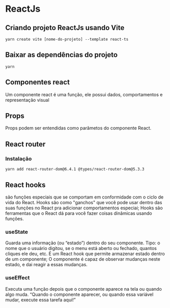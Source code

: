 # ReactJs

## Criando projeto ReactJs usando Vite

```
yarn create vite [nome-do-projeto] --template react-ts
```

## Baixar as dependências do projeto

```
yarn
```

## Componentes react

Um componente react é uma função, ele possui dados, comportamentos e representação visual

## Props

Props podem ser entendidas como parâmetos do componente React.


## React router

### Instalação

```
yarn add react-router-dom@6.4.1 @types/react-router-dom@5.3.3
```

## React hooks

são funções especiais que se comportam em conformidade com o ciclo de vida do React.
Hooks são como "ganchos" que você pode usar dentro das suas funções no React pra adicionar comportamentos especiai;
Hooks são ferramentas que o React dá para você fazer coisas dinâmicas usando funções.

### useState

Guarda uma informação (ou “estado”) dentro do seu componente. Tipo: o nome que o usuário digitou,
se o menu está aberto ou fechado, quantos cliques ele deu, etc.
É um React hook que permite armazenar estado dentro de um componente;
O componente é capaz de observar mudanças neste estado, e dai reagir a essas mudanças.

### useEffect

Executa uma função depois que o componente aparece na tela ou quando algo muda.
“Quando o componente aparecer, ou quando essa variável mudar, execute essa tarefa aqui!”
